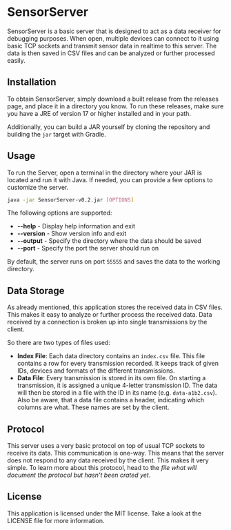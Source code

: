 # SensorServer
SensorServer is a basic server that is designed to act as a data receiver for
debugging purposes. When open, multiple devices can connect to it using basic
TCP sockets and transmit sensor data in realtime to this server. The data is
then saved in CSV files and can be analyzed or further processed easily.

## Installation
To obtain SensorServer, simply download a built release from the releases
page, and place it in a directory you know. To run these releases, make sure
you have a JRE of version 17 or higher installed and in your path.

Additionally, you can build a JAR yourself by cloning the repository and
building the `jar` target with Gradle.

## Usage
To run the Server, open a terminal in the directory where your JAR is located
and run it with Java. If needed, you can provide a few options to customize the
server.

```bash
java -jar SensorServer-v0.2.jar [OPTIONS]
```

The following options are supported:
- **--help** - Display help information and exit
- **--version** - Show version info and exit
- **--output** <PATH> - Specify the directory where the data should be saved
- **--port** <PORT> - Specify the port the server should run on

By default, the server runs on port `55555` and saves the data to the working
directory.

## Data Storage
As already mentioned, this application stores the received data in CSV files.
This makes it easy to analyze or further process the received data. Data
received by a connection is broken up into single transmissions by the client.

So there are two types of files used:
- **Index File**: Each data directory contains an `index.csv` file. This file
  contains a row for every transmission recorded. It keeps track of given IDs,
  devices and formats of the different transmissions.
- **Data File**: Every transmission is stored in its own file. On starting a
  transmission, it is assigned a unique 4-letter transmission ID. The data will
  then be stored in a file with the ID in its name (e.g. `data-a1b2.csv`). Also
  be aware, that a data file contains a header, indicating which columns are what.
  These names are set by the client.

## Protocol
This server uses a very basic protocol on top of usual TCP sockets to receive its
data. This communication is one-way. This means that the server does not respond
to any data received by the client. This makes it very simple. To learn more
about this protocol, head to the *file what will document the protocol but hasn't
been crated yet*.

## License
This application is licensed under the MIT license. Take a look at the LICENSE file
for more information.
